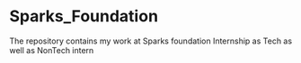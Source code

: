 # Sparks_Foundation
The repository contains my work at Sparks foundation Internship as Tech as well as NonTech intern
